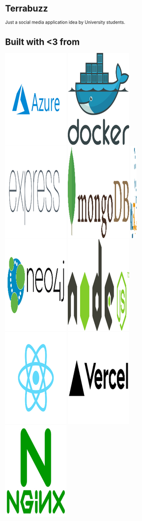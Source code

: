 # Terrabuzz

Just a social media application idea by University students.

# Built with <3 from

<img alt='Azure' src='docs/img/azure.png' width='200' height='300' />
<img alt='Docker' src='docs/img/docker.svg' width='200' height='300' />
<img alt='Express JS' src='docs/img/Expressjs.png' width='200' height='300' />
<img alt='MongoDB' src='docs/img/mongodb.svg' width='200' height='300' />
<img alt='MySQL' src='docs/img/mysql.png' width='20' height='300' />
<img alt='Neo4j' src='docs/img/neo4j.png' width='200' height='300' />
<img alt='Node JS' src='docs/img/node.png' width='200' height='300' />
<img alt='React JS' src='docs/img/react.png' width='200' height='300' />
<img alt='Vercel' src='docs/img/vercel.png' width='200' height='300' />
<img alt='Nginx' src='docs/img/nginx.png' width='200' height='300' />
